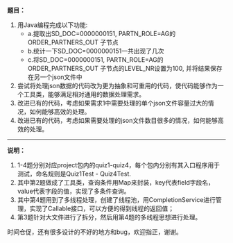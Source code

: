 **题目：**
 1. 用Java编程完成以下功能:
      - a.提取出SD_DOC=0000000151, PARTN_ROLE=AG的 ORDER_PARTNERS_OUT 子节点
      - b.统计一下SD_DOC=0000000151一共出现了几次
      - c.将SD_DOC=0000000151, PARTN_ROLE=AG的 ORDER_PARTNERS_OUT 子节点的LEVEL_NR设置为100, 并将结果保存在另一个json文件中
 2. 尝试将处理json数据的代码改为更为抽象和可重用的代码，使代码能够作为一个工具类，能够满足相对通用的数据处理需求。
 3. 改进已有的代码，考虑如果需求1中需要处理的单个json文件容量过大的情况，如何能够高效的处理。
 4. 改进已有的代码，考虑如果需要处理的json文件数目很多的情况，如何能够高效的处理。


----------


**说明：**


1. 1-4题分别对应project包内的quiz1-quiz4，每个包内分别有其入口程序用于测试，命名规则是Quiz1Test - Quiz4Test.
2. 其中第2题做成了工具类，查询条件用Map来封装，key代表field字段名，value代表字段的值，实现了多条件查询。
3. 其中第4题用到了多线程处理，创建了线程池，用CompletionService进行管理，实现了Callable接口，可以方便的得到线程的返回值；
4. 第3题针对大文件进行了拆分，然后用第4题的多线程思想进行处理。

时间仓促，还有很多设计的不好的地方和bug，欢迎指正，谢谢。
